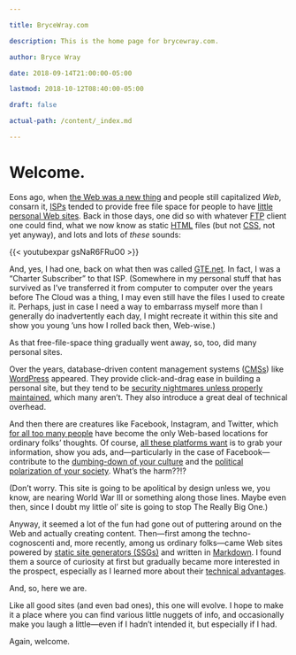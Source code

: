 ```yaml
---

title: BryceWray.com

description: This is the home page for brycewray.com.

author: Bryce Wray

date: 2018-09-14T21:00:00-05:00

lastmod: 2018-10-12T08:40:00-05:00

draft: false

actual-path: /content/_index.md

---
```


# Welcome.

Eons ago, when [the Web was a new thing](http://info.cern.ch/hypertext/WWW/TheProject.html) and people still capitalized _Web_, consarn it, [ISPs](https://en.wikipedia.org/wiki/Internet_service_provider) tended to provide free file space for people to have [little personal Web sites](https://consumerist.com/2015/03/20/where-did-everyone-from-the-90s-go-when-we-all-got-facebook-and-quit-web-1-0/). Back in those days, one did so with whatever [FTP](https://en.wikipedia.org/wiki/File_Transfer_Protocol) client one could find, what we now know as static [HTML](https://www.w3schools.com/html/html_intro.asp) files (but not [CSS](https://www.w3schools.com/Css/), not yet anyway), and lots and lots of _these_ sounds:

{{< youtubexpar gsNaR6FRuO0 >}}

And, yes, I had one, back on what then was called [GTE.net](https://en.wikipedia.org/wiki/GTE). In fact, I was a “Charter Subscriber” to that ISP. (Somewhere in my personal stuff that has survived as I’ve transferred it from computer to computer over the years before The Cloud was a thing, I may even still have the files I used to create it. Perhaps, just in case I need a way to embarrass myself more than I generally do inadvertently each day, I might recreate it within this site and show you young ’uns how I rolled back then, Web-wise.)

As that free-file-space thing gradually went away, so, too, did many personal sites.

Over the years, database-driven content management systems ([CMSs](https://en.wikipedia.org/wiki/Web_content_management_system)) like [WordPress](https://wordpress.org) appeared. They provide click-and-drag ease in building a personal site, but they tend to be [security nightmares unless properly maintained](https://ithemes.com/2017/01/16/wordpress-security-issues/), which many aren’t. They also introduce a great deal of technical overhead.

And then there are creatures like Facebook, Instagram, and Twitter, which [for all too many people](https://ia.net/topics/take-the-power-back) have become the only Web-based locations for ordinary folks’ thoughts. Of course, [all these platforms want](https://adammclane.com/2013/03/in-social-media-you-are-the-product/) is to grab your information, show you ads, and—particularly in the case of Facebook—contribute to the [dumbing-down of your culture](https://www.salon.com/2017/07/16/how-social-media-is-dumbing-down-our-communication/) and the [political polarization of your society](https://www.sciencedirect.com/science/article/pii/S0736585317305208). What’s the harm??!?

(Don’t worry. This site is going to be apolitical by design unless we, you know, are nearing World War III or something along those lines. Maybe even then, since I doubt my little ol’ site is going to stop The Really Big One.)

Anyway, it seemed a lot of the fun had gone out of puttering around on the Web and actually creating content. Then—first among the techno-cognoscenti and, more recently, among us ordinary folks—came Web sites powered by [static site generators (SSGs)](https://www.staticgen.com) and written in [Markdown](https://daringfireball.net/projects/markdown/). I found them a source of curiosity at first but gradually became more interested in the prospect, especially as I learned more about their [technical advantages](https://www.makeuseof.com/tag/reasons-ditch-cms-static-site-generator/).

And, so, here we are.

Like all good sites (and even bad ones), this one will evolve. I hope to make it a place where you can find various little nuggets of info, and occasionally make you laugh a little—even if I hadn’t intended it, but especially if I had.

Again, welcome.